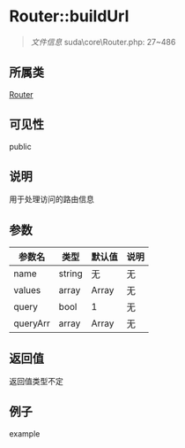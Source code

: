 # Router::buildUrl

> *文件信息* suda\core\Router.php: 27~486
## 所属类 

[Router](../Router.md)

## 可见性

  public  
## 说明

用于处理访问的路由信息

## 参数

| 参数名 | 类型 | 默认值 | 说明 |
|--------|-----|-------|-------|
| name |  string | 无 | 无 |
| values |  array | Array | 无 |
| query |  bool | 1 | 无 |
| queryArr |  array | Array | 无 |

## 返回值
返回值类型不定

## 例子

example